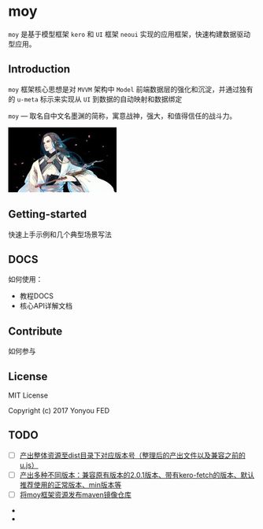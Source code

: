 # moy

`moy` 是基于模型框架 `kero` 和 `UI` 框架 `neoui` 实现的应用框架，快速构建数据驱动型应用。

## Introduction

`moy` 框架核心思想是对 `MVVM` 架构中 `Model` 前端数据层的强化和沉淀，并通过独有的 `u-meta` 标示来实现从 `UI` 到数据的自动映射和数据绑定

`moy` — 取名自中文名墨渊的简称，寓意战神，强大，和值得信任的战斗力。

<img src="./moy.jpg" />

## Getting-started 

快速上手示例和几个典型场景写法

## DOCS

如何使用：

- 教程DOCS
- 核心API详解文档

## Contribute

如何参与

## License

MIT License

Copyright (c) 2017 Yonyou FED


## TODO

- [ ] [产出整体资源至dist目录下对应版本号（整理后的产出文件以及兼容之前的u.js）]()
- [ ] [产出多种不同版本：兼容原有版本的2.0.1版本、带有kero-fetch的版本、默认推荐使用的正常版本、min版本等]()
- [ ] [将moy框架资源发布maven镜像仓库]()
*
*

